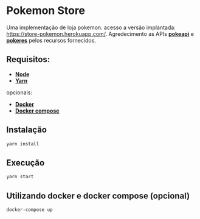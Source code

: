 # Pokemon Store
Uma implementação de loja pokemon. acesso a versão implantada: https://store-pokemon.herokuapp.com/.
Agredecimento as APIs [__pokeapi__](https://pokeapi.co/) e [__pokeres__](https://pokeres.bastionbot.org) pelos recursos fornecidos.

## Requisitos:
- [__Node__](https://nodejs.org/en/download/)
- [__Yarn__](https://classic.yarnpkg.com/pt-BR/docs/install)

opcionais:
- [__Docker__](https://docs.docker.com/install/linux/docker-ce/ubuntu/)
- [__Docker compose__](https://docs.docker.com/compose/install/)

## Instalação

```sh
yarn install
```

## Execução

```sh
yarn start
```

## Utilizando docker e docker compose (opcional)

```sh
docker-compose up
```


